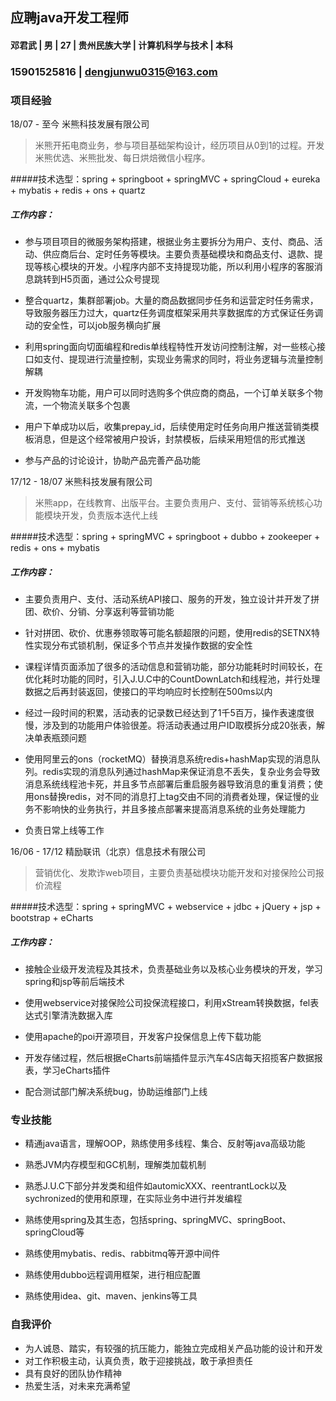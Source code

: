 ## 应聘java开发工程师

#### 邓君武 | 男 | 27 | 贵州民族大学 | 计算机科学与技术 | 本科

### 15901525816 | dengjunwu0315@163.com

### 项目经验

18/07 - 至今 米熊科技发展有限公司

> 米熊开拓电商业务，参与项目基础架构设计，经历项目从0到1的过程。开发米熊优选、米熊批发、每日烘焙微信小程序。

#####技术选型：spring + springboot + springMVC + springCloud + eureka + mybatis + redis + ons + quartz

##### 工作内容：

- 参与项目项目的微服务架构搭建，根据业务主要拆分为用户、支付、商品、活动、供应商后台、定时任务等模块。主要负责基础模块和商品支付、退款、提现等核心模块的开发。小程序内部不支持提现功能，所以利用小程序的客服消息跳转到H5页面，通过公众号提现

- 整合quartz，集群部署job。大量的商品数据同步任务和运营定时任务需求，导致服务器压力过大，quartz任务调度框架采用共享数据库的方式保证任务调动的安全性，可以job服务横向扩展

- 利用spring面向切面编程和redis单线程特性开发访问控制注解，对一些核心接口如支付、提现进行流量控制，实现业务需求的同时，将业务逻辑与流量控制解耦

- 开发购物车功能，用户可以同时选购多个供应商的商品，一个订单关联多个物流，一个物流关联多个包裹

- 用户下单成功以后，收集prepay_id，后续使用定时任务向用户推送营销类模板消息，但是这个经常被用户投诉，封禁模板，后续采用短信的形式推送

- 参与产品的讨论设计，协助产品完善产品功能

17/12 - 18/07 米熊科技发展有限公司

> 米熊app，在线教育、出版平台。主要负责用户、支付、营销等系统核心功能模块开发，负责版本迭代上线

#####技术选型：spring + springMVC + springboot + dubbo + zookeeper + redis + ons + mybatis

##### 工作内容：

- 主要负责用户、支付、活动系统API接口、服务的开发，独立设计并开发了拼团、砍价、分销、分享返利等营销功能

- 针对拼团、砍价、优惠券领取等可能名额超限的问题，使用redis的SETNX特性实现分布式锁机制，保证多个节点并发操作数据的安全性

- 课程详情页面添加了很多的活动信息和营销功能，部分功能耗时时间较长，在优化耗时功能的同时，引入J.U.C中的CountDownLatch和线程池，并行处理数据之后再封装返回，使接口的平均响应时长控制在500ms以内

- 经过一段时间的积累，活动表的记录数已经达到了1千5百万，操作表速度很慢，涉及到的功能用户体验很差。将活动表通过用户ID取模拆分成20张表，解决单表瓶颈问题

- 使用阿里云的ons（rocketMQ）替换消息系统redis+hashMap实现的消息队列。redis实现的消息队列通过hashMap来保证消息不丢失，复杂业务会导致消息系统线程池卡死，并且多节点部署后重启服务器导致消息的重复消费；使用ons替换redis，对不同的消息打上tag交由不同的消费者处理，保证慢的业务不影响快的业务执行，并且多接点部署来提高消息系统的业务处理能力

- 负责日常上线等工作

16/06 - 17/12  精励联讯（北京）信息技术有限公司

> 营销优化、发欺诈web项目，主要负责基础模块功能开发和对接保险公司报价流程

#####技术选型：spring + springMVC + webservice + jdbc + jQuery + jsp + bootstrap + eCharts

##### 工作内容：

- 接触企业级开发流程及其技术，负责基础业务以及核心业务模块的开发，学习spring和jsp等前后端技术

- 使用webservice对接保险公司投保流程接口，利用xStream转换数据，fel表达式引擎清洗数据入库

- 使用apache的poi开源项目，开发客户投保信息上传下载功能

- 开发存储过程，然后根据eCharts前端插件显示汽车4S店每天招揽客户数据报表，学习eCharts插件

- 配合测试部门解决系统bug，协助运维部门上线

### 专业技能

- 精通java语言，理解OOP，熟练使用多线程、集合、反射等java高级功能

- 熟悉JVM内存模型和GC机制，理解类加载机制

- 熟悉J.U.C下部分并发类和组件如automicXXX、reentrantLock以及sychronized的使用和原理，在实际业务中进行并发编程

- 熟练使用spring及其生态，包括spring、springMVC、springBoot、springCloud等

- 熟练使用mybatis、redis、rabbitmq等开源中间件

- 熟练使用dubbo远程调用框架，进行相应配置

- 熟练使用idea、git、maven、jenkins等工具


### 自我评价

- 为人诚恳、踏实，有较强的抗压能力，能独立完成相关产品功能的设计和开发
- 对工作积极主动，认真负责，敢于迎接挑战，敢于承担责任
- 具有良好的团队协作精神
- 热爱生活，对未来充满希望